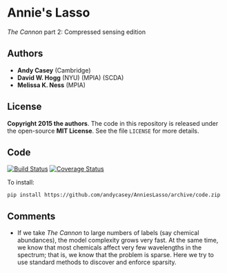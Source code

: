# Annie's Lasso
*The Cannon* part 2: Compressed sensing edition

## Authors
- **Andy Casey** (Cambridge)
- **David W. Hogg** (NYU) (MPIA) (SCDA)
- **Melissa K. Ness** (MPIA)

## License
**Copyright 2015 the authors**.
The code in this repository is released under the open-source **MIT License**.
See the file `LICENSE` for more details.

## Code
[![Build Status](https://travis-ci.org/andycasey/AnniesLasso.svg?branch=code)](https://travis-ci.org/andycasey/AnniesLasso)
[![Coverage Status](https://coveralls.io/repos/andycasey/AnniesLasso/badge.svg?branch=code&service=github)](https://coveralls.io/github/andycasey/AnniesLasso?branch=code)

To install:

``
pip install https://github.com/andycasey/AnniesLasso/archive/code.zip
``

## Comments
- If we take *The Cannon* to large numbers of labels (say chemical abundances),
the model complexity grows very fast.
At the same time, we know that most chemicals affect very few wavelengths
in the spectrum; that is, we know that the problem is sparse.
Here we try to use standard methods to discover and enforce sparsity.
